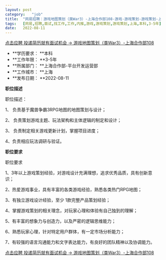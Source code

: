 ```yaml
---
layout:	post
category:	"job"
title:	"网易招聘：游戏地图策划（类War3）-上海合作部108-游戏-游戏策划-游戏策划-上海本科3-5年"
tags:	[网易,招聘,面试,找工作,工作,内推,游戏,游戏策划,游戏策划,上海,本科,3-5年]
date:	2022-08-11
---
```


[点击应聘 投递简历就有面试机会 ->  游戏地图策划（类War3）-上海合作部108](http://mobile.bole.netease.com/bole/boleDetail?id=29001&employeeId=346f03c3cda5f04c&key=all)



- **学历要求： **本科
- **工作年限： **3-5年
- **所属部门： **上海合作部-平台开发运营部
- **工作城市： **上海
- **发布日期： **2022-08-11



**职位描述**

职位描述：

1、 负责基于魔兽争霸3RPG地图的地图策划与设计；

2、 负责策划游戏主题、玩法架构和主体逻辑的制定和设计；

3、 负责制定相关游戏更新计划，掌握项目进度；

4、负责相应玩法调研与验证。







**职位要求**

职位要求

1、3年以上游戏策划经验，对游戏设计充满理想，追求优秀品质，具有创新意识；

2、热爱游戏事业，具有丰富的各类游戏经验，熟悉各类热门RPG地图；

3、有独立游戏设计经验，至少 1款完整产品策划经验；

4、掌握游戏策划的相关理念，对玩家心理和体验有自己独到的理解；

5、有丰富的想象力与创造力，以及严密的逻辑思维能力；

6、熟悉玩家心理，针对特定用户群体，有一定市场分析能力；

7、有较强的语言沟通能力和文字表达能力，有良好的团队精神以及协调能力。



[点击应聘 投递简历就有面试机会 ->  游戏地图策划（类War3）-上海合作部108](http://mobile.bole.netease.com/bole/boleDetail?id=29001&employeeId=346f03c3cda5f04c&key=all)